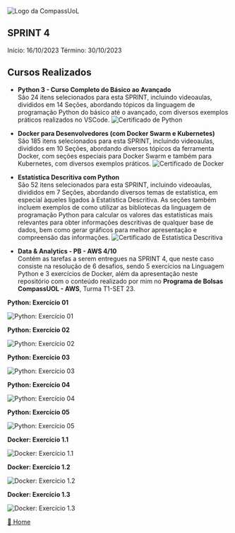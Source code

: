 ![Logo da CompassUoL](/img/Logo_CompassUOL.png)
## SPRINT 4
Início: 16/10/2023 Término: 30/10/2023

## Cursos Realizados

* **Python 3 - Curso Completo do Básico ao Avançado** </br>
São 24 itens selecionados para esta SPRINT, incluindo videoaulas, divididos em 14 Seções, abordando tópicos da linguagem de programação Python do básico até o avançado, com diversos exemplos práticos realizados no VSCode.
![Certificado de Python](/img/UC-f465ac9f-a747-4a5b-874c-75e8b88f3204.jpg)

* **Docker para Desenvolvedores (com Docker Swarm e Kubernetes)**</br>
São 185 itens selecionados para esta SPRINT, incluindo videoaulas, divididos em 10 Seções, abordando diversos tópicos da ferramenta Docker, com seções especiais para Docker Swarm e também para Kubernetes, com diversos exemplos práticos.
![Certificado de Docker](/img/UC-c0efb714-8bc2-40be-b3b2-04cdb1f8c792.jpg)

* **Estatística Descritiva com Python**</br>
São 52 itens selecionados para esta SPRINT, incluindo videoaulas, divididos em 7 Seções, abordando diversos temas de estatística, em especial àqueles ligados à Estatística Descritiva. As seções também incluem exemplos de como utilizar as bibliotecas da linguagem de programação Python para calcular os valores das estatísticas mais relevantes para obter informações descritivas de qualquer base de dados, bem como gerar gráficos para melhor apresentação e compreensão das informações.
![Certificado de Estatística Descritiva](/img/UC-137e2a69-d846-40d1-8f91-15df55ba4342.jpg)

* **Data & Analytics - PB - AWS 4/10**</br>
Contém as tarefas a serem entregues na SPRINT 4, que neste caso consiste na resolução de 6 desafios, sendo 5 exercícios na Linguagem Python e 3 exercícios de Docker, além da apresentação neste repositório com o conteúdo realizado por mim no **Programa de Bolsas CompassUOL - AWS**, Turma T1-SET 23.

**Python: Exercício 01**

![Python: Exercício 01](/SPRINT%204/img/Ex01.png)

**Python: Exercício 02**

![Python: Exercício 02](/SPRINT%204/img/Ex02.png)

**Python: Exercício 03**

![Python: Exercício 03](/SPRINT%204/img/Ex03.png)

**Python: Exercício 04**

![Python: Exercício 04](/SPRINT%204/img/Ex04.png)

**Python: Exercício 05**

![Python: Exercício 05](/SPRINT%204/img/Ex05.png)

**Docker: Exercício 1.1**

![Docker: Exercício 1.1](/SPRINT%204/img/Ex1.1%20Docker.png)

**Docker: Exercício 1.2**

![Docker: Exercício 1.2](/SPRINT%204/img/Ex1.2%20Docker.png)

**Docker: Exercício 1.3**

![Docker: Exercício 1.3](/SPRINT%204/img/Ex1.3%20Docker.png)



[:file_folder: Home](/)